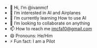 - 👋 Hi, I’m @ivanmcf
- 👀 I’m interested in AI and Airplanes
- 🌱 I’m currently learning How to use AI
- 💞️ I’m looking to collaborate on anything
- 📫 How to reach me imcfa10@gmail.com
- 😄 Pronouns: He/Him
- ⚡ Fun fact: I am a Pilot

<!---
ivanmcf/ivanmcf is a ✨ special ✨ repository because its `README.md` (this file) appears on your GitHub profile.
You can click the Preview link to take a look at your changes.
--->

